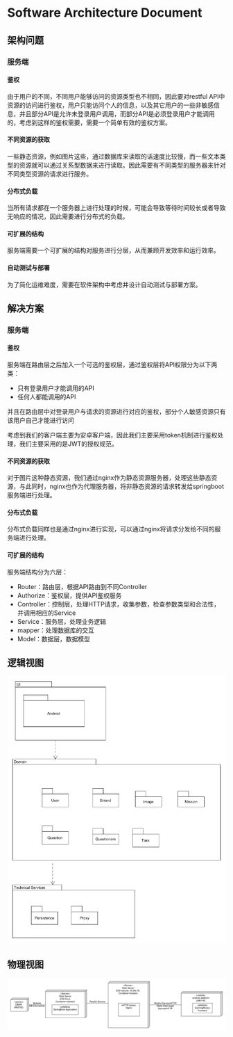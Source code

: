 # Software Architecture Document

## 架构问题

### 服务端

#### 鉴权
由于用户的不同，不同用户能够访问的资源类型也不相同，因此要对restful API中资源的访问进行鉴权，用户只能访问个人的信息，以及其它用户的一些非敏感信息，并且部分API是允许未登录用户调用，而部分API是必须登录用户才能调用的，考虑到这样的鉴权需要，需要一个简单有效的鉴权方案。

#### 不同资源的获取
一些静态资源，例如图片这些，通过数据库来读取的话速度比较慢，而一些文本类型的资源就可以通过关系型数据来进行读取。因此需要有不同类型的服务器来针对不同类型资源的请求进行服务。

#### 分布式负载
当所有请求都在一个服务器上进行处理的时候，可能会导致等待时间较长或者导致无响应的情况，因此需要进行分布式的负载。

#### 可扩展的结构
服务端需要一个可扩展的结构对服务进行分层，从而兼顾开发效率和运行效率。

#### 自动测试与部署
为了简化运维难度，需要在软件架构中考虑并设计自动测试与部署方案。


## 解决方案

### 服务端

#### 鉴权
服务端在路由层之后加入一个可选的鉴权层，通过鉴权层将API权限分为以下两类：

- 只有登录用户才能调用的API
- 任何人都能调用的API

并且在路由层中对登录用户与请求的资源进行对应的鉴权，部分个人敏感资源只有该用户自己才能进行访问

考虑到我们的客户端主要为安卓客户端，因此我们主要采用token机制进行鉴权处理，我们主要采用的是JWT的授权规范。

#### 不同资源的获取
对于图片这种静态资源，我们通过nginx作为静态资源服务器，处理这些静态资源，与此同时，nginx也作为代理服务器，将非静态资源的请求转发给springboot服务端进行处理。

#### 分布式负载
分布式负载同样也是通过nginx进行实现，可以通过nginx将请求分发给不同的服务端进行处理。

#### 可扩展的结构
服务端结构分为六层：
- Router：路由层，根据API路由到不同Controller
- Authorize：鉴权层，提供API鉴权服务
- Controller：控制层，处理HTTP请求，收集参数，检查参数类型和合法性，并调用相应的Service
- Service：服务层，处理业务逻辑
- mapper：处理数据库的交互
- Model：数据层，数据模型

## 逻辑视图
![logic_view](https://github.com/ArtemisZGL/sysuz4.github.io/blob/master/img/packageDiagram.png?raw=true)

## 物理视图
![physic_view](https://github.com/ArtemisZGL/sysuz4.github.io/blob/master/img/backend.png?raw=true)
